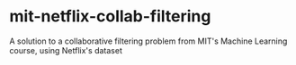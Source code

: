 # mit-netflix-collab-filtering
A solution to a collaborative filtering problem from MIT's Machine Learning course, using Netflix's dataset

